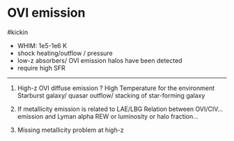 # OVI emission
#kickin 

* WHIM: 1e5-1e6 K
* shock heating/outflow / pressure
* low-z absorbers/ OVI emission halos have been detected
* require high SFR
---

1. High-z OVI diffuse emission ?
High Temperature for the environment
Starburst galaxy/ quasar outflow/ stacking of star-forming galaxy

2. If metallicity emission is related to LAE/LBG
Relation between OVI/CIV…  emission and Lyman alpha REW or luminosity or halo fraction…

3. Missing metallicity problem at high-z
